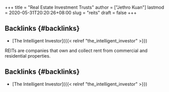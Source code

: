 +++
title = "Real Estate Investment Trusts"
author = ["Jethro Kuan"]
lastmod = 2020-05-31T20:20:26+08:00
slug = "reits"
draft = false
+++

## Backlinks {#backlinks}

- [The Intelligent Investor]({{< relref "the_intelligent_investor" >}})

REITs are companies that own and collect rent from commercial and residential properties.

## Backlinks {#backlinks}

- [The Intelligent Investor]({{< relref "the_intelligent_investor" >}})
